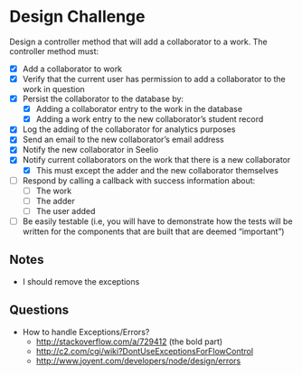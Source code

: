 # Design Challenge

Design a controller method that will add a collaborator to a work. The controller method must:

- [x] Add a collaborator to work
- [x] Verify that the current user has permission to add a collaborator to the work in question
- [x] Persist the collaborator to the database by:
  - [x] Adding a collaborator entry to the work in the database
  - [x] Adding a work entry to the new collaborator’s student record
- [x] Log the adding of the collaborator for analytics purposes
- [x] Send an email to the new collaborator’s email address
- [x] Notify the new collaborator in Seelio
- [x] Notify current collaborators on the work that there is a new collaborator
  - [x] This must except the adder and the new collaborator themselves
- [ ] Respond by calling a callback with success information about:
  - [ ] The work
  - [ ] The adder
  - [ ] The user added
- [ ] Be easily testable (i.e, you will have to demonstrate how the tests will be written for the components that are built that are deemed “important”)

## Notes

- I should remove the exceptions

## Questions

- How to handle Exceptions/Errors?
  - http://stackoverflow.com/a/729412 (the bold part)
  - http://c2.com/cgi/wiki?DontUseExceptionsForFlowControl
  - http://www.joyent.com/developers/node/design/errors
